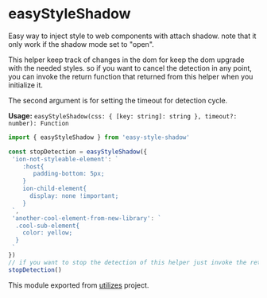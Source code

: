 # easyStyleShadow

Easy way to inject style to web components with attach shadow. note that it only work if the shadow mode set to "open".

This helper keep track of changes in the dom for keep the dom upgrade with the needed styles.
so if you want to cancel the detection in any point, you can invoke the return function that returned from this helper when you initialize it.

The second argument is for setting the timeout for detection cycle.

**Usage:** `easyStyleShadow(css: { [key: string]: string }, timeout?: number): Function`

```typescript
import { easyStyleShadow } from 'easy-style-shadow'

const stopDetection = easyStyleShadow({
 'ion-not-styleable-element': `
    :host{
       padding-bottom: 5px;
    }
    ion-child-element{
      display: none !important;
    }
 `,
 'another-cool-element-from-new-library': `
  .cool-sub-element{
    color: yellow;
  }
 `
})
// if you want to stop the detection of this helper just invoke the return value in any time, like so:
stopDetection()
```

<!-- *keywords [] *keywordsend -->


This module exported from [utilizes](https://www.npmjs.com/package/utilizes) project.